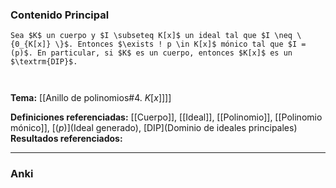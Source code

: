 ### Contenido Principal

```ad-theorem
Sea $K$ un cuerpo y $I \subseteq K[x]$ un ideal tal que $I \neq \{0_{K[x]} \}$. Entonces $\exists ! p \in K[x]$ mónico tal que $I = (p)$. En particular, si $K$ es un cuerpo, entonces $K[x]$ es un $\textrm{DIP}$.
```

```ad-proof


```

**Tema:** [[Anillo de polinomios#4. $K[x]$]]]

**Definiciones referenciadas:** [[Cuerpo]], [[Ideal]], [[Polinomio]], [[Polinomio mónico]], [$(p)$](Ideal generado), [DIP](Dominio de ideales principales)
**Resultados referenciados:**

---
### Anki
